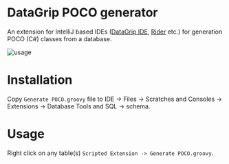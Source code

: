 # DataGrip POCO generator
An extension for IntelliJ based IDEs ([DataGrip IDE](https://www.jetbrains.com/datagrip/), [Rider](https://www.jetbrains.com/rider/) etc.) for generation POCO (C#) classes from a database.

![usage](https://habrastorage.org/files/893/0a0/6fc/8930a06fc6064250b744aeda3a80466a.png)

# Installation
Copy `Generate POCO.groovy` file to IDE -> Files -> Scratches and Consoles -> Extensions -> Database Tools and SQL -> schema.

# Usage
Right click on any table(s) `Scripted Extension -> Generate POCO.groovy`.

